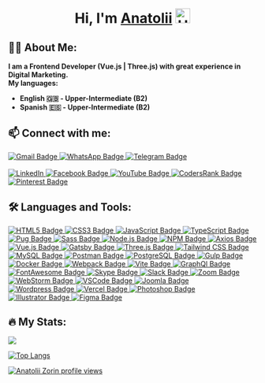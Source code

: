<h1 align="center">Hi, I'm <a href="https://zorin.expert" target="_blank">Anatolii</a> 
  <img src="https://media.giphy.com/media/hvRJCLFzcasrR4ia7z/giphy.gif" width="30px" alt="Hi"/>
</h1>

<h2 align="left">👨‍💻 About Me:</h2>
<b align="left">I am a Frontend Developer (Vue.js | Three.js) with great experience in Digital Marketing.<br>
My languages:
  
* English 🇬🇧 - Upper-Intermediate (B2)
* Spanish 🇪🇸 - Upper-Intermediate (B2)
</b>

<h2 align="left">📫 Connect with me:</h2>
<a href="mailto:zorger27@gmail.com" title="Write me: Zorger27@GMail.com">
    <img src="https://img.shields.io/badge/Gmail-D14836?style=for-the-badge&logo=gmail&logoColor=white" alt="Gmail Badge"/>
</a>
<a href="https://wa.me/380504411801" title="WhatsApp chat with me">
    <img src="https://img.shields.io/badge/WhatsApp-25D366?style=for-the-badge&logo=WhatsApp&logoColor=white" alt="WhatsApp Badge"/>
</a>
<a href="https://t.me/Zorger27" title="Telegram chat with me">
    <img src="https://img.shields.io/badge/Telegram-blue?style=for-the-badge&logo=telegram&logoColor=white" alt="Telegram Badge"/>
</a><br><br>
<a href="https://www.linkedin.com/in/anatolii-zorin/" title="My LinkedIn profile...">
    <img src="https://img.shields.io/badge/Linkedin-blue?logo=linkedin&style=for-the-badge" alt="LinkedIn"/>
</a>
<a href="https://facebook.com/Anatoliy.Zorin" title="My Facebook profile...">
    <img src="https://img.shields.io/badge/Facebook-1877F2?style=for-the-badge&logo=facebook&logoColor=white" alt="Facebook Badge"/>
</a>
<a href="https://www.youtube.com/c/AnatoliiZorin" title="My YouTube channel...">
    <img src="https://img.shields.io/badge/YouTube-red?style=for-the-badge&logo=youtube&logoColor=white" alt="YouTube Badge"/>
</a>
<a href="https://profile.codersrank.io/user/zorger27" title="My CodersRank profile...">
    <img src="https://img.shields.io/badge/CodersRank-67A4AC?style=for-the-badge&logo=CodersRank&logoColor=white" alt="CodersRank Badge"/>
</a>
<a href="https://pinterest.com/zorger27" title="My Pinterest profile...">
    <img src="https://img.shields.io/badge/Pinterest-%23E60023.svg?&style=for-the-badge&logo=Pinterest&logoColor=white" alt="Pinterest Badge"/>
</a>

<h2 align="left">🛠️ Languages and Tools:</h2>

<a href="https://developer.mozilla.org/en-US/docs/Web/HTML" title="HTML5...">
    <img src="https://img.shields.io/badge/HTML5-E34F26?style=for-the-badge&logo=html5&logoColor=white" alt="HTML5 Badge"/>
</a>
<a href="https://developer.mozilla.org/en-US/docs/Web/CSS" title="CSS3...">
    <img src="https://img.shields.io/badge/CSS3-1572B6?style=for-the-badge&logo=css3&logoColor=white" alt="CSS3 Badge"/>
</a>
<a href="https://developer.mozilla.org/en-US/docs/Web/JavaScript" title="JavaScript...">
    <img src="https://img.shields.io/badge/JavaScript-F7DF1E?style=for-the-badge&logo=javascript&logoColor=black" alt="JavaScript Badge"/>
</a>
<a href="https://www.typescriptlang.org" title="TypeScript...">
    <img src="https://img.shields.io/badge/TypeScript-316192?style=for-the-badge&logo=typescript&logoColor=white" alt="TypeScript Badge"/>
</a>
<a href="https://pugjs.org" title="Pug...">
    <img src="https://img.shields.io/badge/Pug-E3C29B?style=for-the-badge&logo=pug&logoColor=black" alt="Pug Badge"/>
</a>
<a href="https://sass-lang.com" title="Sass...">
    <img src="https://img.shields.io/badge/Sass-CC6699?style=for-the-badge&logo=sass&logoColor=white" alt="Sass Badge"/>
</a>
<a href="https://nodejs.org" title="Node.js...">
    <img src="https://img.shields.io/badge/node.js-6DA55F?style=for-the-badge&logo=node.js&logoColor=white" alt="Node.js Badge"/>
</a>
<a href="https://www.npmjs.com" title="NPM...">
    <img src="https://img.shields.io/badge/npm-CB3837?style=for-the-badge&logo=npm&logoColor=white" alt="NPM Badge"/>
</a>
<a href="https://axios-http.com" title="Axios...">
    <img src="https://img.shields.io/badge/axios-671ddf?&style=for-the-badge&logo=axios&logoColor=white" alt="Axios Badge"/>
</a>
<a href="https://cli.vuejs.org" title="Vue.js...">
    <img src="https://img.shields.io/badge/Vue%20js-35495E?style=for-the-badge&logo=vuedotjs&logoColor=4FC08D" alt="Vue.js Badge"/>
</a>
<a href="https://www.gatsbyjs.com" title="Gatsby...">
    <img src="https://img.shields.io/badge/Gatsby-663399?style=for-the-badge&logo=gatsby&logoColor=white" alt="Gatsby Badge"/>
</a>
<a href="https://threejs.org" title="Three.js...">
    <img src="https://img.shields.io/badge/threejs-black?style=for-the-badge&logo=three.js&logoColor=white" alt="Three.js Badge"/>
</a>
<a href="https://tailwindcss.com" title="Tailwind CSS...">
    <img src="https://img.shields.io/badge/Tailwind_CSS-38B2AC?style=for-the-badge&logo=tailwind-css&logoColor=white" alt="Tailwind CSS Badge"/>
</a>
<a href="https://www.mysql.com" title="MySQL...">
    <img src="https://img.shields.io/badge/MySQL-005C84?style=for-the-badge&logo=mysql&logoColor=white" alt="MySQL Badge"/>
</a>
<a href="https://postman.com" title="Postman...">
    <img src="https://img.shields.io/badge/Postman-FF6C37?style=for-the-badge&logo=Postman&logoColor=white" alt="Postman Badge"/>
</a>
<a href="https://www.postgresql.org" title="PostgreSQL...">
    <img src="https://img.shields.io/badge/PostgreSQL-316192?style=for-the-badge&logo=postgresql&logoColor=white" alt="PostgreSQL Badge"/>
</a>
<a href="https://gulpjs.com" title="Gulp...">
    <img src="https://img.shields.io/badge/Gulp-CF4647?style=for-the-badge&logo=gulp&logoColor=white" alt="Gulp Badge"/>
</a>
<a href="https://www.docker.com" title="Docker...">
    <img src="https://img.shields.io/badge/Docker-316192?style=for-the-badge&logo=docker&logoColor=white" alt="Docker Badge"/>
</a>
<a href="https://webpack.js.org" title="Webpack...">
    <img src="https://img.shields.io/badge/webpack-%238DD6F9.svg?style=for-the-badge&logo=webpack&logoColor=black" alt="Webpack Badge"/>
</a>
<a href="https://vitejs.dev" title="Vite...">
    <img src="https://img.shields.io/badge/vite-%23646CFF.svg?style=for-the-badge&logo=vite&logoColor=white" alt="Vite Badge"/>
</a>
<a href="https://graphql.org" title="GraphQl...">
    <img src="https://img.shields.io/badge/GraphQl-E10098?style=for-the-badge&logo=graphql&logoColor=white" alt="GraphQl Badge"/>
</a>
<a href="https://fontawesome.com" title="FontAwesome...">
    <img src="https://img.shields.io/badge/Font_Awesome-339AF0?style=for-the-badge&logo=fontawesome&logoColor=white" alt="FontAwesome Badge"/>
</a>
<a href="https://www.skype.com" title="Skype...">
    <img src="https://img.shields.io/badge/Skype-00AFF0?style=for-the-badge&logo=skype&logoColor=white" alt="Skype Badge"/>
</a>
<a href="https://slack.com" title="Slack...">
    <img src="https://img.shields.io/badge/Slack-4A154B?style=for-the-badge&logo=slack&logoColor=white" alt="Slack Badge"/>
</a>
<a href="https://zoom.us" title="Zoom...">
    <img src="https://img.shields.io/badge/Zoom-2D8CFF?style=for-the-badge&logo=zoom&logoColor=white" alt="Zoom Badge"/>
</a>
<a href="https://www.jetbrains.com/ru-ru/webstorm" title="WebStorm...">
    <img src="https://img.shields.io/badge/WebStorm-000000?style=for-the-badge&logo=WebStorm&logoColor=white" alt="WebStorm Badge"/>
</a>
<a href="https://code.visualstudio.com" title="VSCode...">
    <img src="https://img.shields.io/badge/VSCode-0078D4?style=for-the-badge&logo=visual%20studio%20code&logoColor=white" alt="VSCode Badge"/>
</a>
<a href="https://www.joomla.org" title="Joomla...">
    <img src="https://img.shields.io/badge/Joomla-5091CD?style=for-the-badge&logo=joomla&logoColor=white" alt="Joomla Badge"/>
</a>
<a href="https://wordpress.com" title="Wordpress...">
    <img src="https://img.shields.io/badge/Wordpress-21759B?style=for-the-badge&logo=wordpress&logoColor=white" alt="Wordpress Badge"/>
</a>
<a href="https://vercel.com" title="Vercel...">
    <img src="https://img.shields.io/badge/Vercel-000000?style=for-the-badge&logo=vercel&logoColor=white" alt="Vercel Badge"/>
</a>
<a href="https://www.adobe.com/ua/products/photoshop.html" title="Photoshop...">
    <img src="https://img.shields.io/badge/Adobe%20Photoshop-31A8FF?style=for-the-badge&logo=Adobe%20Photoshop&logoColor=black" alt="Photoshop Badge"/>
</a>
<a href="https://www.adobe.com/ua/products/illustrator.html" title="Illustrator...">
    <img src="https://img.shields.io/badge/Adobe%20Illustrator-FF9A00?style=for-the-badge&logo=adobe%20illustrator&logoColor=white" alt="Illustrator Badge"/>
</a>
<a href="https://www.figma.com" title="Figma...">
    <img src="https://img.shields.io/badge/Figma-F24E1E?style=for-the-badge&logo=figma&logoColor=white" alt="Figma Badge"/>
</a>

<h2 align="left">🔥 My Stats:</h2>

![](https://github-profile-summary-cards.vercel.app/api/cards/profile-details?username=Zorger27&theme=buefy)

[![Top Langs](https://github-readme-stats.vercel.app/api/top-langs/?username=Zorger27&layout=compact)](https://github.com/anuraghazra/github-readme-stats)

[![Anatolii Zorin profile views](https://u8views.com/api/v1/github/profiles/30940416/views/day-week-month-total-count.svg)](https://u8views.com/github/Zorger27)
<!--
![](https://myreadme.vercel.app/api/embed/Zorger27?panels=userstatistics,toprepositories,toplanguages,commitgraph)
![](https://github-readme-stats.vercel.app/api?username=Zorger27&show_icons=true&theme=transparent")

[![Typing SVG](https://readme-typing-svg.herokuapp.com?color=%2336BCF7&center=true&vCenter=true&width=600&lines=Frontend+Developer+(Vue.js)+from+Ukraine)](https://git.io/typing-svg)
![](https://github-profile-summary-cards.vercel.app/api/cards/stats?username=Zorger27&theme=solarized_dark)
![](https://github-profile-summary-cards.vercel.app/api/cards/repos-per-language?username=Zorger27&theme=buefy)

[![GitHub Streak](https://streak-stats.demolab.com?user=Zorger27&theme=transparent&hide_border=true&mode=weekly&fire=FF2222&dates=2C68F6&currStreakLabel=2C68F6&currStreakNum=2C68F6)](https://git.io/streak-stats)

<h1 align="center">
</h1>

![image]({BadgeURLHere})
<img src="{BadgeURLHere}" />
-->
